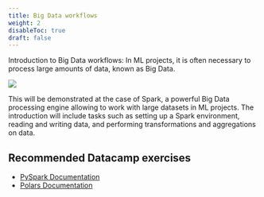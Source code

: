 ```yaml
---
title: Big Data workflows
weight: 2
disableToc: true
draft: false
---
```


Introduction to Big Data workflows: In ML projects, it is often necessary to process large amounts of data, known as Big Data. 


![](https://spark.apache.org/docs/latest/api/python/_images/pyspark-components.png)


This will be demonstrated at the case of Spark, a powerful Big Data processing engine allowing to work with large datasets in ML projects. The introduction will include tasks such as setting up a Spark environment, reading and writing data, and performing transformations and aggregations on data.




## Recommended Datacamp exercises

* [PySpark Documentation](https://spark.apache.org/docs/latest/api/python/index.html) 
* [Polars Documentation](https://pola-rs.github.io/polars-book/user-guide/) 
